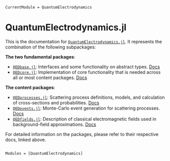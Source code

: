 ```@meta
CurrentModule = QuantumElectrodynamics
```

# QuantumElectrodynamics.jl

This is the documentation for [`QuantumElectrodynamics.jl`](https://github.com/QEDjl-project/QuantumElectrodynamics.jl). It represents the combination of the following subpackages:

**The two fundamental packages**:
- [`QEDbase.jl`](https://github.com/QEDjl-project/QEDbase.jl): Interfaces and some functionality on abstract types. [Docs](https://qedjl-project.github.io/QEDbase.jl/stable/)
- [`QEDcore.jl`](https://github.com/QEDjl-project/QEDcore.jl): Implementation of core functionality that is needed across all or most content packages. [Docs](https://qedjl-project.github.io/QEDcore.jl/stable/)

**The content packages**:
- [`QEDprocesses.jl`](https://github.com/QEDjl-project/QEDprocesses.jl): Scattering process definitions, models, and calculation of cross-sections and probabilities. [Docs](https://qedjl-project.github.io/QEDprocesses.jl/stable/)
- [`QEDevents.jl`](https://github.com/QEDjl-project/QEDevents.jl): Monte-Carlo event generation for scattering processes. [Docs](https://qedjl-project.github.io/QEDevents.jl/stable/)
- [`QEDfields.jl`](https://github.com/QEDjl-project/QEDfields.jl): Description of classical electromagnetic fields used in background-field approximations. [Docs](https://qedjl-project.github.io/QEDfields.jl/stable/)

For detailed information on the packages, please refer to their respective docs, linked above.

```@index
```

```@autodocs
Modules = [QuantumElectrodynamics]
```

